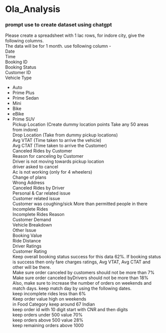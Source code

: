 # Ola_Analysis

### prompt use to create dataset using chatgpt
Please create a spreadsheet with 1 lac rows, for indore city, give the following columns.  
The data will be for 1 month. use following column -  
Date  
Time  
Booking ID  
Booking Status  
Customer ID  
Vehicle Type  
- Auto  
- Prime Plus  
- Prime Sedan  
- Mini  
- Bike  
- eBike  
- Prime SUV  
Pickup Location (Create dummy location points Take any 50 areas  
from indore)  
Drop Location (Take from dummy pickup locations)  
Avg VTAT (Time taken to arrive the vehicle)    
Avg CTAT (Time taken to arrive the Customer)   
Canceled Rides by Customer  
Reason for canceling by Customer  
Driver is not moving towards pickup location  
driver asked to cancel  
Ac is not working (only for 4 wheelers)    
Change of plans  
Wrong Address  
Canceled Rides by Driver  
Personal & Car related issue  
Customer related issue  
Customer was coughing/sick More than permitted people in there   
Incomplete Rides  
Incomplete Rides Reason  
Customer Demand  
Vehicle Breakdown  
Other Issue  
Booking Value  
Ride Distance    
Driver Ratings  
Customer Rating   
Keep overall booking status success for this data 62%. If booking status is success then only fare charges ratings, Avg VTAT, Avg CTAT and other will be there.  
Make sure order canceled by customers should not be more than 7%  
Make sure order canceled byDrivers should not be more than 18%  
Also, make sure to increase the number of orders on weekends and match days. keep match day by using the following dates.  
keep incomplete rides less than 6%  
Keep order value high on weekends  
in Food Category keep around 67 Indian  
keep order id with 10 digit start with CNR and then digits  
keep orders under 500 value 70%  
keep orders above 500 value 28%  
keep remaining orders above 1000  
